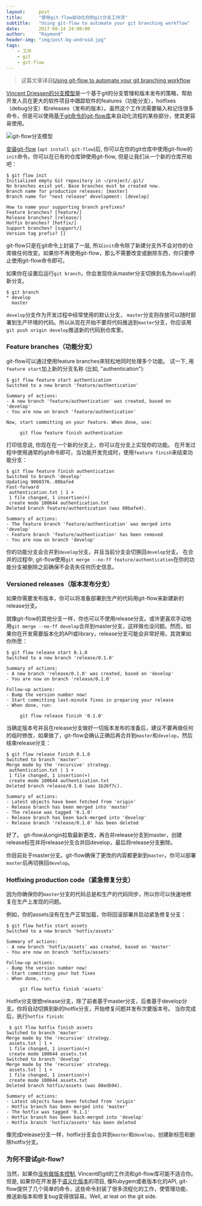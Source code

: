 ```yaml
---
layout:     post
title:      "使用git-flow自动化你的git分支工作流"
subtitle:   "Using git-flow to automate your git branching workflow"
date:       2017-08-14 24:00:00
author:     "Raymond"
header-img: "img/post-bg-android.jpg"
tags:
    - 工作
    - git
    - git-flow
---
```


> 这篇文章译自[Using git-flow to automate your git branching workflow](https://jeffkreeftmeijer.com/2010/why-arent-you-using-git-flow/)


[Vincent Driessen的分支模型](http://nvie.com/posts/a-successful-git-branching-model/)是一个基于git的分支管理和版本发布的策略，帮助开发人员在更大的软件项目中跟踪软件的features（功能分支），hotfixes（debug分支）和releases（发布的版本）。虽然这个工作流需要输入和记住很多命令，但是可以使用[基于git命令的git-flow库](https://github.com/nvie/gitflow)来自动化流程的某些部分，使其更容易使用。

<img src="/img/in-post/post-git-flow/gitflow.gif" alt="git-flow分支模型">

[安装git-flow](https://github.com/nvie/gitflow/wiki/Installation) (`apt install git-flow`)后, 你可以在你的git仓库中使用git-flow的`init`命令。你可以在已有的仓库钟使用git-flow, 但是让我们从一个新的仓库开始吧：

```
$ git flow init
Initialized empty Git repository in ~/project/.git/
No branches exist yet. Base branches must be created now.
Branch name for production releases: [master]
Branch name for "next release" development: [develop]

How to name your supporting branch prefixes?
Feature branches? [feature/]
Release branches? [release/]
Hotfix branches? [hotfix/]
Support branches? [support/]
Version tag prefix? []
```

git-flow只是在git命令上封装了一层, 所以`init`命令除了新建分支外不会对你的仓库做任何改变。如果你不再使用git-flow，那么不需要改变或删除东西，你只要停止使用git-flow命令即可。

如果你在设置后运行`git branch`，你会发现你从master分支切换到名为`develop`的新分支。

```
$ git branch
* develop
  master
```

`develop`分支作为开发过程中经常使用的默认分支， `master`分支则存放可以随时部署到生产环境的代码。所以从现在开始不要将代码推送到`master`分支，你应该用`git push origin develop`推送新的代码到仓库里。

### Feature branches（功能分支）

git-flow可以通过使用feature branches來轻松地同时处理多个功能。 试一下, 用`feature start`加上新的分支名称 (比如, "authentication"):

```
$ git flow feature start authentication
Switched to a new branch 'feature/authentication'

Summary of actions:
- A new branch 'feature/authentication' was created, based on 'develop'
- You are now on branch 'feature/authentication'

Now, start committing on your feature. When done, use:

     git flow feature finish authentication
```

打印信息说, 你现在在一个新的分支上，你可以在分支上实现你的功能。
在开发过程中使用通常的git命令即可，当功能开发完成时，使用`feature finish`来结束功能分支：

```
$ git flow feature finish authentication
Switched to branch 'develop'
Updating 9060376..00bafe4
Fast-forward
 authentication.txt | 1 +
 1 file changed, 1 insertion(+)
 create mode 100644 authentication.txt
Deleted branch feature/authentication (was 00bafe4).

Summary of actions:
- The feature branch 'feature/authentication' was merged into 'develop'
- Feature branch 'feature/authentication' has been removed
- You are now on branch 'develop'
```

你的功能分支会合并到`develop`分支，并且当前分支会切换回`develop`分支。 在合并的过程中, git-flow使用`git merge --no-ff feature/authentication`在你的功能分支被删除之前确保不会丢失任何历史信息。

### Versioned releases（版本发布分支）

如果你需要发布版本，你可以将准备部署到生产的代码用git-flow来新建新的release分支。

就像git-flow的其他分支一样，你也可以不使用release分支。或许更喜欢手动地用`git merge --no-ff develop`合并到master分支，这样做也没问题。然而，如果你在开发需要版本化的API或library，release分支可能会非常好用，其效果如你所愿：

```
$ git flow release start 0.1.0
Switched to a new branch 'release/0.1.0'

Summary of actions:
- A new branch 'release/0.1.0' was created, based on 'develop'
- You are now on branch 'release/0.1.0'

Follow-up actions:
- Bump the version number now!
- Start committing last-minute fixes in preparing your release
- When done, run:

     git flow release finish '0.1.0'
```

当确定版本号并且在release分支做好一切版本发布的准备后，建议不要再做任何的临时修改，如果做了，git-flow会确认正确后再合并到`master`和`develop`，然后结束release分支：

```
$ git flow release finish 0.1.0
Switched to branch 'master'
Merge made by the 'recursive' strategy.
 authentication.txt | 1 +
 1 file changed, 1 insertion(+)
 create mode 100644 authentication.txt
Deleted branch release/0.1.0 (was 1b26f7c).

Summary of actions:
- Latest objects have been fetched from 'origin'
- Release branch has been merged into 'master'
- The release was tagged '0.1.0'
- Release branch has been back-merged into 'develop'
- Release branch 'release/0.1.0' has been deleted
```

好了。 git-flow从origin拉取最新更改，再合并release分支到master，创建release标签并将release分支合并回develop，最后将release分支删除。

你目前处于master分支。git-flow确保了更改的内容都更新到`master`。你可以部署`master`后再切换回`develop`。

### Hotfixing production code（紧急修复分支）

因为你确保你的`master`分支的代码总是和生产的代码同步，所以你可以快速地修复在生产上发现的问题。

例如，你的assets没有在生产正常加载，你将回滚部署并启动紧急修复分支：

```
$ git flow hotfix start assets
Switched to a new branch 'hotfix/assets'

Summary of actions:
- A new branch 'hotfix/assets' was created, based on 'master'
- You are now on branch 'hotfix/assets'

Follow-up actions:
- Bump the version number now!
- Start committing your hot fixes
- When done, run:

     git flow hotfix finish 'assets'
```

Hotfix分支很想release分支，除了前者基于master分支，后者基于develop分支。你将自动切换到新的hotfix分支，开始修复问题并发布次要版本号。
当你完成后，执行`hotfix finish`:

```
 $ git flow hotfix finish assets
Switched to branch 'master'
Merge made by the 'recursive' strategy.
 assets.txt | 1 +
 1 file changed, 1 insertion(+)
 create mode 100644 assets.txt
Switched to branch 'develop'
Merge made by the 'recursive' strategy.
 assets.txt | 1 +
 1 file changed, 1 insertion(+)
 create mode 100644 assets.txt
Deleted branch hotfix/assets (was 08edb94).

Summary of actions:
- Latest objects have been fetched from 'origin'
- Hotfix branch has been merged into 'master'
- The hotfix was tagged '0.1.1'
- Hotfix branch has been back-merged into 'develop'
- Hotfix branch 'hotfix/assets' has been deleted
```

像完成release分支一样，hotfix分支会合并到`master`和`develop`，创建新标签和删除hotfix分支。

### 为何不尝试git-flow?

当然，如果你[没有做版本控制](http://scottchacon.com/2011/08/31/github-flow.html), Vincent的git的工作流和git-flow库可能不适合你。但是, 如果你在开发基于[语义化版本](http://semver.org)的项目, 像Rubygem或者版本化的API, git-flow提供了几个简单的命令，这些命令封装了很多流程化的工作，使管理功能、推送新版本和修复bug变得很容易。Well, at leat on the git side.
